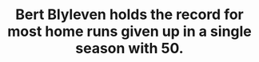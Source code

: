 ---
title:      
  - Bert Blyleven holds the record for most home runs given up in a single season with 50.
secondary:
  - He did it in 1986 over 271.2 innings. The next is by Jose Lima with 48 over 196.1 innings.
reference:
  - http://www.baseball-reference.com/leaders/HR_p_season.shtml
---